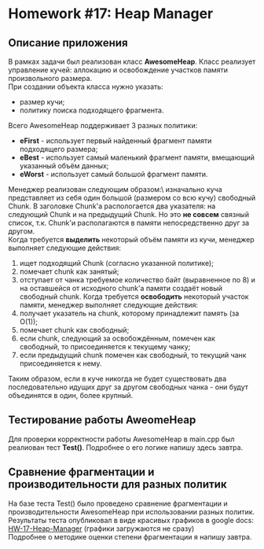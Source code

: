 # Homework #17: Heap Manager
## Описание приложения
В рамках задачи был реализован класс **AwesomeHeap**. Класс реализует управление кучей: аллокацию и освобождение участков памяти произвольного размера.  
При создании объекта класса нужно указать:
  - размер кучи;
  - политику поиска подходящего фрагмента.
  
Всего AwesomeHeap поддерживает 3 разных политики:
  - **eFirst** - использует первый найденный фрагмент памяти подходящего размера;
  - **eBest** - использует самый маленький фрагмент памяти, вмещающий указанный объём данных;
  - **eWorst** - использует самый большой фрагмент памяти.

Менеджер реализован следующим образом:\\
изначально куча представляет из себя один большой (размером со всю кучу) свободный Chunk. В заголовке Chunk'а распологается два указателя: на следующий Chunk и на предыдущий Chunk. Но это **не совсем** связный список, т.к. Chunk'и располагаются в памяти непосредственно друг за другом.  
Когда требуется **выделить** некоторый объём памяти из кучи, менеджер выполняет следующие действия:
  1. ищет подходящий Chunk (согласно указанной политике);
  2. помечает chunk как занятый;
  3. отступает от чанка требуемое количество байт (выравненное по 8) и на оставшейся от исходного chunk'а памяти создаёт новый свободный chunk.
Когда требуется **освободить** некоторый участок памяти, менеджер выполняет следующие действия:
  1. получает указатель на chunk, которому принадлежит память (за O(1));
  2. помечает chunk как свободный;
  3. если chunk, следующий за освобождённым, помечен как свободный, то присоединяется к текущему чанку;
  4. если предыдущий chunk помечен как свободный, то текущий чанк присоединяется к нему.
  
 Таким образом, если в куче никогда не будет существовать два последовательно идущих друг за другом свободных чанка - они будут объединятся в один, более крупный.
 
 ## Тестирование работы AweomeHeap
 Для проверки корректности работы AwesomeHeap в main.cpp был реалиован тест **Test()**. Подробнее о его логике напишу здесь завтра.
 
 ## Сравнение фрагментации и производительности для разных политик
 На базе теста Test() было проведено сравнение фрагментации и производительности AwesomeHeap при использовании разных политик.
 Результаты теста опубликовал в виде красивых графиков в google docs: [HW-17-Heap-Manager](https://docs.google.com/spreadsheets/d/19XK6a7a0GRHI84NOxD0WsdQVqNiVFSQOYbg3qVRnCwg/edit?usp=sharing) (графики загружаются не сразу)  
 Подробнее о методике оценки степени фрагментации я напишу завтра.

